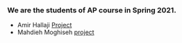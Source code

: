 ### We are the students of AP course in Spring 2021.

- Amir Hallaji [Project](https://github.com/amirhallaji/Computational-Intelligence)
- Mahdieh Moghiseh [project](https://github.com/MahdiehMoghiseh/Tamrin)
